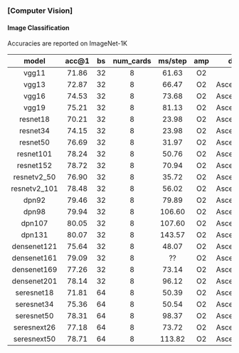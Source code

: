 ### [Computer Vision]

#### Image Classification
Accuracies are reported on ImageNet-1K

| model | acc@1 | bs | num_cards | ms/step | amp | device | config | 
:-: | :-: | :-: | :-: | :-: | :-: | :-: | :-: |
| vgg11| 71.86 | 32 | 8 |  61.63  |  O2 |    | [mindcv_vgg](https://github.com/mindspore-lab/mindcv/blob/main/configs/vgg) | 
| vgg13| 72.87 | 32 | 8 |  66.47  |  O2 |  Ascend_910A  | [mindcv_vgg](https://github.com/mindspore-lab/mindcv/blob/main/configs/vgg) |
| vgg16| 74.53 | 32 | 8 |  73.68  |  O2 |  Ascend_910A  | [mindcv_vgg](https://github.com/mindspore-lab/mindcv/blob/main/configs/vgg) |
| vgg19| 75.21 | 32 | 8 |  81.13  |  O2 |  Ascend_910A  | [mindcv_vgg](https://github.com/mindspore-lab/mindcv/blob/main/configs/vgg) |
| resnet18| 70.21 | 32 | 8 |  23.98  |  O2 |  Ascend_910A  | [mindcv_resnet](https://github.com/mindspore-lab/mindcv/blob/main/configs/resnet) |
| resnet34| 74.15 | 32 | 8 |  23.98  |  O2 |  Ascend_910A  | [mindcv_resnet](https://github.com/mindspore-lab/mindcv/blob/main/configs/resnet) |
| resnet50| 76.69 | 32 | 8 |  31.97  |  O2 |  Ascend_910A  | [mindcv_resnet](https://github.com/mindspore-lab/mindcv/blob/main/configs/resnet) |
| resnet101| 78.24 | 32 | 8 | 50.76   |  O2 |  Ascend_910A  | [mindcv_resnet](https://github.com/mindspore-lab/mindcv/blob/main/configs/resnet) |
| resnet152| 78.72 | 32 | 8 |  70.94  |  O2 |  Ascend_910A  | [mindcv_resnet](https://github.com/mindspore-lab/mindcv/blob/main/configs/resnet) |
| resnetv2_50| 76.90 | 32 | 8 | 35.72   |  O2 |  Ascend_910A  | [mindcv_resnetv2](https://github.com/mindspore-lab/mindcv/blob/main/configs/resnetv2) |
| resnetv2_101| 78.48 | 32 | 8 |  56.02  |  O2 |  Ascend_910A  | [mindcv_resnetv2](https://github.com/mindspore-lab/mindcv/blob/main/configs/resnetv2) |
| dpn92  | 79.46 | 32 | 8 | 79.89   |  O2 |  Ascend_910A  | [mindcv_dpn](https://github.com/mindspore-lab/mindcv/blob/main/configs/dpn) |
| dpn98  | 79.94 | 32 | 8 | 106.60  |  O2 |  Ascend_910A  | [mindcv_dpn](https://github.com/mindspore-lab/mindcv/blob/main/configs/dpn) |
| dpn107 | 80.05 | 32 | 8 | 107.60  |  O2 |  Ascend_910A  | [mindcv_dpn](https://github.com/mindspore-lab/mindcv/blob/main/configs/dpn) |
| dpn131 | 80.07 | 32 | 8 | 143.57  |  O2 |  Ascend_910A  | [mindcv_dpn](https://github.com/mindspore-lab/mindcv/blob/main/configs/dpn) |
| densenet121  | 75.64 | 32 | 8 | 48.07   |  O2 |  Ascend_910A  | [mindcv_densenet](https://github.com/mindspore-lab/mindcv/blob/main/configs/densenet) |
| densenet161  | 79.09 | 32 | 8 | ??  |  O2 |  Ascend_910A  | [mindcv_densenet](https://github.com/mindspore-lab/mindcv/blob/main/configs/densenet) |
| densenet169 | 77.26 | 32 | 8 | 73.14  |  O2 |  Ascend_910A  | [mindcv_densenet](https://github.com/mindspore-lab/mindcv/blob/main/configs/densenet) |
| densenet201 | 78.14 | 32 | 8 | 96.12  |  O2 |  Ascend_910A  | [mindcv_densenet](https://github.com/mindspore-lab/mindcv/blob/main/configs/densenet) |
| seresnet18 | 71.81 | 64 | 8 | 50.39  |  O2 |  Ascend_910A  | [mindcv_senet](https://github.com/mindspore-lab/mindcv/blob/main/configs/senet) |
| seresnet34 | 75.36 | 64 | 8 | 50.54 |  O2 |  Ascend_910A  | [mindcv_senet](https://github.com/mindspore-lab/mindcv/blob/main/configs/senet) |
| seresnet50 | 78.31 | 64 | 8 | 98.37  |  O2 |  Ascend_910A  | [mindcv_senet](https://github.com/mindspore-lab/mindcv/blob/main/configs/senet) |
| seresnext26 | 77.18 | 64 | 8 | 73.72  |  O2 |  Ascend_910A  | [mindcv_senet](https://github.com/mindspore-lab/mindcv/blob/main/configs/senet) |
| seresnext50 | 78.71 | 64 | 8 | 113.82  |  O2 |  Ascend_910A  | [mindcv_senet](https://github.com/mindspore-lab/mindcv/blob/main/configs/senet) |